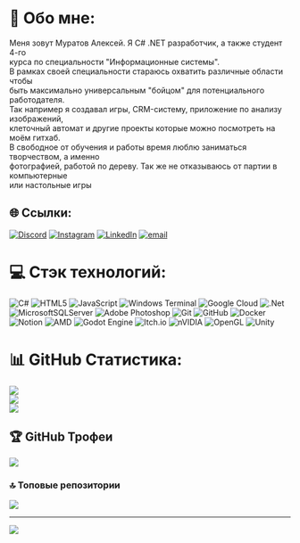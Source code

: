# 💫 Обо мне:
Меня зовут Муратов Алексей. Я C# .NET разработчик, а также студент 4-го<br>курса по специальности "Информационные системы".<br>В рамках своей специальности стараюсь охватить различные области чтобы<br>быть максимально универсальным "бойцом" для потенциального работодателя.<br>Так например я создавал игры, CRM-систему, приложение по анализу изображений,<br>клеточный автомат и другие проекты которые можно посмотреть на моём гитхаб.<br>В свободное от обучения и работы время люблю заниматься творчеством, а именно<br>фотографией, работой по дереву. Так же не отказываюсь от партии в компьютерные<br>или настольные игры


## 🌐 Ссылки:
[![Discord](https://img.shields.io/badge/Discord-%237289DA.svg?logo=discord&logoColor=white)](https://discord.gg/alexpingui) [![Instagram](https://img.shields.io/badge/Instagram-%23E4405F.svg?logo=Instagram&logoColor=white)](https://instagram.com/mr.alex_mur) [![LinkedIn](https://img.shields.io/badge/LinkedIn-%230077B5.svg?logo=linkedin&logoColor=white)](https://www.linkedin.com/in/алексей-муратов-a46617318/) [![email](https://img.shields.io/badge/Email-D14836?logo=gmail&logoColor=white)](mailto:alesha2805@gmail.com) 

# 💻 Стэк технологий:
![C#](https://img.shields.io/badge/c%23-%23239120.svg?style=for-the-badge&logo=csharp&logoColor=white) ![HTML5](https://img.shields.io/badge/html5-%23E34F26.svg?style=for-the-badge&logo=html5&logoColor=white) ![JavaScript](https://img.shields.io/badge/javascript-%23323330.svg?style=for-the-badge&logo=javascript&logoColor=%23F7DF1E) ![Windows Terminal](https://img.shields.io/badge/Windows%20Terminal-%234D4D4D.svg?style=for-the-badge&logo=windows-terminal&logoColor=white) ![Google Cloud](https://img.shields.io/badge/GoogleCloud-%234285F4.svg?style=for-the-badge&logo=google-cloud&logoColor=white) ![.Net](https://img.shields.io/badge/.NET-5C2D91?style=for-the-badge&logo=.net&logoColor=white) ![MicrosoftSQLServer](https://img.shields.io/badge/Microsoft%20SQL%20Server-CC2927?style=for-the-badge&logo=microsoft%20sql%20server&logoColor=white) ![Adobe Photoshop](https://img.shields.io/badge/adobe%20photoshop-%2331A8FF.svg?style=for-the-badge&logo=adobe%20photoshop&logoColor=white) ![Git](https://img.shields.io/badge/git-%23F05033.svg?style=for-the-badge&logo=git&logoColor=white) ![GitHub](https://img.shields.io/badge/github-%23121011.svg?style=for-the-badge&logo=github&logoColor=white) ![Docker](https://img.shields.io/badge/docker-%230db7ed.svg?style=for-the-badge&logo=docker&logoColor=white) ![Notion](https://img.shields.io/badge/Notion-%23000000.svg?style=for-the-badge&logo=notion&logoColor=white) ![AMD](https://img.shields.io/badge/AMD-%23000000.svg?style=for-the-badge&logo=amd&logoColor=white) ![Godot Engine](https://img.shields.io/badge/GODOT-%23FFFFFF.svg?style=for-the-badge&logo=godot-engine) ![Itch.io](https://img.shields.io/badge/Itch-%23FF0B34.svg?style=for-the-badge&logo=Itch.io&logoColor=white) ![nVIDIA](https://img.shields.io/badge/nVIDIA-%2376B900.svg?style=for-the-badge&logo=nVIDIA&logoColor=white) ![OpenGL](https://img.shields.io/badge/OpenGL-white?logo=OpenGL&style=for-the-badge) ![Unity](https://img.shields.io/badge/unity-%23000000.svg?style=for-the-badge&logo=unity&logoColor=white)
# 📊 GitHub Статистика:
![](https://github-readme-stats.vercel.app/api?username=alexpingui&theme=tokyonight&hide_border=false&include_all_commits=true&count_private=true)<br/>
![](https://nirzak-streak-stats.vercel.app/?user=alexpingui&theme=tokyonight&hide_border=false)<br/>
![](https://github-readme-stats.vercel.app/api/top-langs/?username=alexpingui&theme=tokyonight&hide_border=false&include_all_commits=true&count_private=true&layout=compact)

## 🏆 GitHub Трофеи
![](https://github-profile-trophy.vercel.app/?username=alexpingui&theme=tokyonight&no-frame=false&no-bg=true&margin-w=4)

### 🔝 Топовые репозитории
![](https://github-contributor-stats.vercel.app/api?username=alexpingui&limit=5&theme=dark&combine_all_yearly_contributions=true)

---
[![](https://visitcount.itsvg.in/api?id=alexpingui&icon=0&color=13)](https://visitcount.itsvg.in)

<!-- Proudly created with GPRM ( https://gprm.itsvg.in ) -->
